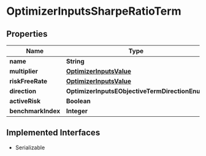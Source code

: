 

# OptimizerInputsSharpeRatioTerm


## Properties

Name | Type | Description | Notes
------------ | ------------- | ------------- | -------------
**name** | **String** |  |  [optional]
**multiplier** | [**OptimizerInputsValue**](OptimizerInputsValue.md) |  |  [optional]
**riskFreeRate** | [**OptimizerInputsValue**](OptimizerInputsValue.md) |  |  [optional]
**direction** | **OptimizerInputsEObjectiveTermDirectionEnum** |  |  [optional]
**activeRisk** | **Boolean** |  |  [optional]
**benchmarkIndex** | **Integer** |  |  [optional]


## Implemented Interfaces

* Serializable


